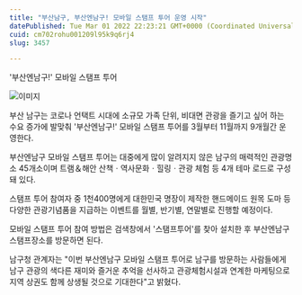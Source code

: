 ```yaml
---
title: "부산남구, 부산엔남구! 모바일 스탬프 투어 운영 시작"
datePublished: Tue Mar 01 2022 22:23:21 GMT+0000 (Coordinated Universal Time)
cuid: cm702rohu001209l95k9q6rj4
slug: 3457

---
```



'부산엔남구!' 모바일 스탬프 투어

![이미지](https://cdn.hashnode.com/res/hashnode/image/upload/v1739253735490/84eea748-7a83-426f-b732-b810fc751d06.jpeg)

부산 남구는 코로나 언택트 시대에 소규모 가족 단위, 비대면 관광을 즐기고 싶어 하는 수요 증가에 발맞춰 '부산엔남구!' 모바일 스탬프 투어를 3월부터 11월까지 9개월간 운영한다.

부산엔남구 모바일 스탬프 투어는 대중에게 많이 알려지지 않은 남구의 매력적인 관광명소 45개소이며 트램＆해안 산책ㆍ역사문화ㆍ힐링ㆍ관광 체험 등 4개 테마 로드로 구성돼 있다.

스탬프 투어 참여자 중 1천400명에게 대한민국 명장이 제작한 핸드메이드 원목 도마 등 다양한 관광기념품을 지급하는 이벤트를 월별, 반기별, 연말별로 진행할 예정이다.

모바일 스탬프 투어 참여 방법은 검색창에서 '스탬프투어'를 찾아 설치한 후 부산엔남구 스탬프장소를 방문하면 된다.

남구청 관계자는 "이번 부산엔남구 모바일 스탬프 투어로 남구를 방문하는 사람들에게 남구 관광의 색다른 재미와 즐거운 추억을 선사하고 관광체험시설과 연계한 마케팅으로 지역 상권도 함께 상생될 것으로 기대한다"고 밝혔다.